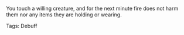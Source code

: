 You touch a willing creature, and for the next minute fire does not harm them nor any items they are holding or wearing.

Tags: Debuff